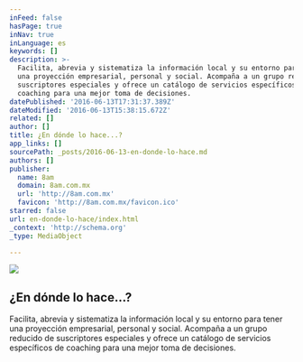 ```yaml
---
inFeed: false
hasPage: true
inNav: true
inLanguage: es
keywords: []
description: >-
  Facilita, abrevia y sistematiza la información local y su entorno para tener
  una proyección empresarial, personal y social. Acompaña a un grupo reducido de
  suscriptores especiales y ofrece un catálogo de servicios específicos de
  coaching para una mejor toma de decisiones.
datePublished: '2016-06-13T17:31:37.389Z'
dateModified: '2016-06-13T15:38:15.672Z'
related: []
author: []
title: ¿En dónde lo hace...?
app_links: []
sourcePath: _posts/2016-06-13-en-donde-lo-hace.md
authors: []
publisher:
  name: 8am
  domain: 8am.com.mx
  url: 'http://8am.com.mx'
  favicon: 'http://8am.com.mx/favicon.ico'
starred: false
url: en-donde-lo-hace/index.html
_context: 'http://schema.org'
_type: MediaObject

---
```

<article style=""><img src="http://8am.com.mx/img/images/main_img_392c2a6df105b852e7be413ea2b0ea42.jpg" /><h1>¿En dónde lo hace...?</h1><p>Facilita, abrevia y sistematiza la información local y su entorno para tener una proyección empresarial, personal y social. Acompaña a un grupo reducido de suscriptores especiales y ofrece un catálogo de servicios específicos de coaching para una mejor toma de decisiones.</p></article>
